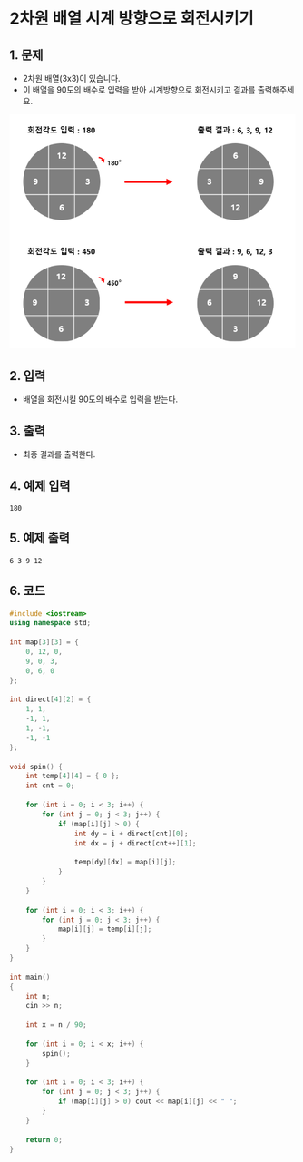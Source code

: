 # 2차원 배열 시계 방향으로 회전시키기

## 1. 문제
- 2차원 배열(3x3)이 있습니다.
- 이 배열을 90도의 배수로 입력을 받아 시계방향으로 회전시키고 결과를 출력해주세요.

<img src="./Exam01.png" alt="Exam" style="zoom:77%;" />

## 2. 입력
- 배열을 회전시킬 90도의 배수로 입력을 받는다.

## 3. 출력
- 최종 결과를 출력한다.

## 4. 예제 입력
```
180
```

## 5. 예제 출력
```
6 3 9 12
```

## 6. 코드
```c++
#include <iostream>
using namespace std;

int map[3][3] = {
    0, 12, 0,
    9, 0, 3,
    0, 6, 0
};

int direct[4][2] = {
    1, 1,
    -1, 1,
    1, -1,
    -1, -1
};

void spin() {
    int temp[4][4] = { 0 };
    int cnt = 0;
  
    for (int i = 0; i < 3; i++) {
        for (int j = 0; j < 3; j++) {
            if (map[i][j] > 0) {
                int dy = i + direct[cnt][0];
                int dx = j + direct[cnt++][1];

                temp[dy][dx] = map[i][j];
            }
        }
    }

    for (int i = 0; i < 3; i++) {
        for (int j = 0; j < 3; j++) {
            map[i][j] = temp[i][j];
        }
    }
}

int main()
{
    int n;
    cin >> n;

    int x = n / 90;

    for (int i = 0; i < x; i++) {
        spin();
    }

    for (int i = 0; i < 3; i++) {
        for (int j = 0; j < 3; j++) {
            if (map[i][j] > 0) cout << map[i][j] << " ";
        }
    }

    return 0;
}
```
